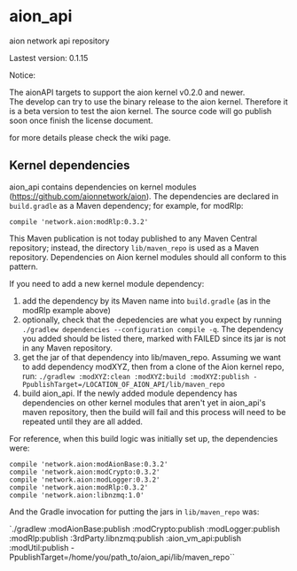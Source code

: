 # aion_api
aion network api repository

Lastest version: 0.1.15

Notice:

The aionAPI targets to support the aion kernel v0.2.0 and newer.  
The develop can try to use the binary release to the aion kernel.  Therefore it is a beta version to test the aion kernel.
The source code will go publish soon once finish the license document.

for more details please check the wiki page.

## Kernel dependencies

aion_api contains dependencies on kernel modules (https://github.com/aionnetwork/aion).  The 
dependencies are declared in `build.gradle` as a Maven dependency; for example, for modRlp:

```
compile 'network.aion:modRlp:0.3.2'
```

This Maven publication is not today published to any Maven Central repository; instead, the
directory `lib/maven_repo` is used as a Maven repository.  Dependencies on Aion kernel modules
should all conform to this pattern.  

If you need to add a new kernel module dependency:

1. add the dependency by its Maven name into `build.gradle` (as in the modRlp example above)
1. optionally, check that the depedencies are what you expect by running `./gradlew dependencies --configuration compile -q`.  The dependency you added should be listed there, marked with FAILED since its jar is not in any Maven repository.
1. get the jar of that dependency into lib/maven_repo.  Assuming we want to add dependency modXYZ, then from a clone of the Aion kernel repo, run: `./gradlew :modXYZ:clean :modXYZ:build :modXYZ:publish -PpublishTarget=/LOCATION_OF_AION_API/lib/maven_repo`
1. build aion_api.  If the newly added module dependency has dependencies on other kernel modules that aren't yet in aion_api's maven repository, then the build will fail and this process will need to be repeated until they are all added.  

For reference, when this build logic was initially set up, the dependencies were:

```
compile 'network.aion:modAionBase:0.3.2'
compile 'network.aion:modCrypto:0.3.2'
compile 'network.aion:modLogger:0.3.2'
compile 'network.aion:modRlp:0.3.2'
compile 'network.aion:libnzmq:1.0'
```

And the Gradle invocation for putting the jars in `lib/maven_repo` was:

`./gradlew :modAionBase:publish :modCrypto:publish :modLogger:publish :modRlp:publish :3rdParty.libnzmq:publish :aion_vm_api:publish :modUtil:publish -PpublishTarget=/home/you/path_to/aion_api/lib/maven_repo``
